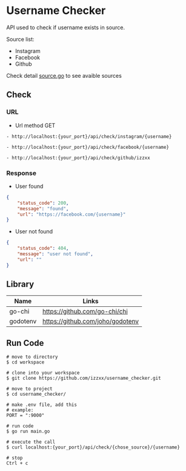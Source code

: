 # Username Checker
API used to check if username exists in source.

Source list:
- Instagram
- Facebook
- Github

Check detail <a href="https://github.com/izzxx/username_checker/blob/ce70daa6bf3411f59912b9a0a81993810b6e79d8/components/schema/source.go#L9">source.go</a> to see avaible sources

## Check

### URL

* Url method GET
```
- http://localhost:{your_port}/api/check/instagram/{username}

- http://localhost:{your_port}/api/check/facebook/{username}

- http://localhost:{your_port}/api/check/github/izzxx
```

### Response

* User found
```json
{
    "status_code": 200,
    "message": "found",
    "url": "https://facebook.com/{username}"
}
```

* User not found
```json
{
    "status_code": 404,
    "message": "user not found",
    "url": ""
}
```

## Library

| Name | Links |
| --- | --- |
| go-chi | https://github.com/go-chi/chi |
| godotenv | https://github.com/joho/godotenv |

## Run Code

```
# move to directory
$ cd workspace

# clone into your workspace 
$ git clone https://github.com/izzxx/username_checker.git

# move to project
$ cd username_checker/

# make .env file, add this
# example:
PORT = ":9000"

# run code
$ go run main.go

# execute the call
$ curl localhost:{your_port}/api/check/{chose_source}/{username}

# stop 
Ctrl + c
```
